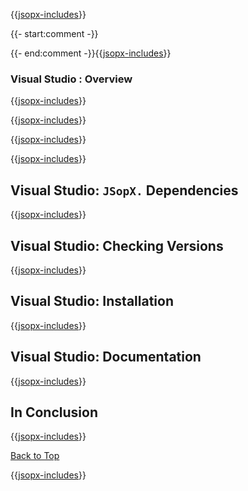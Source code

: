 ﻿{{[jsopx-includes](AllGlobal/Master/Includes/Template/Technologies/VisualStudio/Header.md)}}

{{- start:comment -}}
<!-- START JSOPX NOVA DOCX HEADER
group: 'Technologies'
subGroup: 'Visual Studio'
isDraft: true
isProductionReady: true
toc: true
END JSOPX NOVA DOCX HEADER -->
{{- end:comment -}}{{[jsopx-includes](AllGlobal/Master/Includes/Common/Draft-Notice.md)}}

### Visual Studio : Overview

{{[jsopx-includes](AllGlobal/Master/Includes/Template/Technologies/VisualStudio/Overview.md)}}

{{[jsopx-includes](AllGlobal/Master/Includes/Common/Current-Phase.md)}}

{{[jsopx-includes](AllGlobal/Master/Includes/Template/Technologies/VisualStudio/BodyContent.md)}}

{{[jsopx-includes](AllGlobal/Master/Includes/Common/Alerts-Current.md)}}


## Visual Studio: `JSopX.` Dependencies

{{[jsopx-includes](AllGlobal/Master/Includes/Template/Technologies/VisualStudio/JsopxDependencies.md)}}


## Visual Studio: Checking Versions

{{[jsopx-includes](AllGlobal/Master/Includes/Template/Technologies/VisualStudio/CheckingVersions.md)}}


## Visual Studio: Installation

{{[jsopx-includes](AllGlobal/Master/Includes/Template/Technologies/VisualStudio/Installation.md)}}

## Visual Studio: Documentation

{{[jsopx-includes](AllGlobal/Master/Includes/Template/Technologies/VisualStudio/Documentation.md)}}

## In Conclusion

{{[jsopx-includes](AllGlobal/Master/Includes/Template/Technologies/VisualStudio/InConclusion.md)}}

[Back to Top](#table-of-contents)

{{[jsopx-includes](AllGlobal/Master/Includes/Layout/Footer.md)}}
